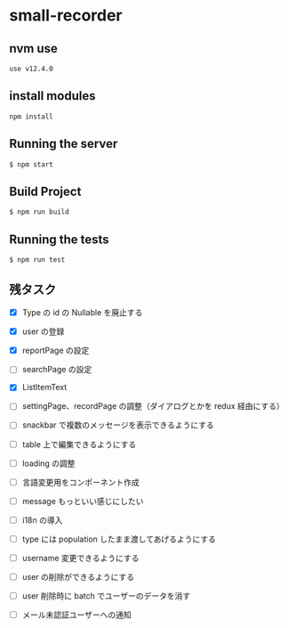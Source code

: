 # small-recorder

## nvm use

```
use v12.4.0
```

## install modules

```
npm install
```

## Running the server

```
$ npm start
```

## Build Project

```
$ npm run build
```

## Running the tests

```
$ npm run test
```

## 残タスク

- [x] Type の id の Nullable を廃止する
- [x] user の登録

- [x] reportPage の設定
- [ ] searchPage の設定
- [x] ListItemText

- [ ] settingPage、recordPage の調整（ダイアログとかを redux 経由にする）

- [ ] snackbar で複数のメッセージを表示できるようにする

- [ ] table 上で編集できるようにする

- [ ] loading の調整

- [ ] 言語変更用をコンポーネント作成
- [ ] message もっといい感じにしたい
- [ ] i18n の導入

- [ ] type には population したまま渡してあげるようにする

- [ ] username 変更できるようにする
- [ ] user の削除ができるようにする
- [ ] user 削除時に batch でユーザーのデータを消す

- [ ] メール未認証ユーザーへの通知
